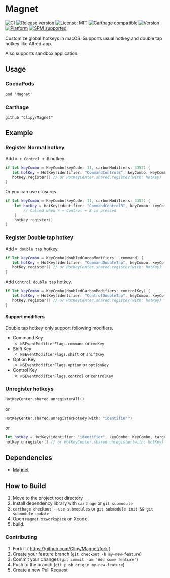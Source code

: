 # Magnet
![CI](https://github.com/Clipy/Magnet/workflows/CI/badge.svg)
[![Release version](https://img.shields.io/github/release/Clipy/Magnet.svg)](https://github.com/Clipy/Magnet/releases/latest)
[![License: MIT](https://img.shields.io/github/license/Clipy/Magnet.svg)](https://github.com/Clipy/Magnet/blob/master/LICENSE)
[![Carthage compatible](https://img.shields.io/badge/Carthage-compatible-4BC51D.svg?style=flat)](https://github.com/Carthage/Carthage)
[![Version](https://img.shields.io/cocoapods/v/Magnet.svg)](http://cocoadocs.org/docsets/Magnet)
[![Platform](https://img.shields.io/cocoapods/p/Magnet.svg)](http://cocoadocs.org/docsets/Magnet)
[![SPM supported](https://img.shields.io/badge/SPM-supported-DE5C43.svg?style=flat)](https://swift.org/package-manager)

Customize global hotkeys in macOS. Supports usual hotkey and double tap hotkey like Alfred.app.

Also supports sandbox application.

## Usage
### CocoaPods
```
pod 'Magnet'
```

### Carthage
```
github "Clipy/Magnet"
```

## Example
### Register Normal hotkey
Add `⌘ + Control + B` hotkey.

```swift
if let keyCombo = KeyCombo(keyCode: 11, carbonModifiers: 4352) {
   let hotKey = HotKey(identifier: "CommandControlB", keyCombo: keyCombo, target: self, action: #selector())
   hotKey.register() // or HotKeyCenter.shared.register(with: hotKey)
}
```

Or you can use closures.
```swift
if let keyCombo = KeyCombo(keyCode: 11, carbonModifiers: 4352) {
    let hotKey = HotKey(identifier: "CommandControlB", keyCombo: keyCombo) { hotKey in
        // Called when ⌘ + Control + B is pressed
    }
    hotKey.register()
}        
```

### Register Double tap hotkey
Add `⌘ double tap` hotkey.
```swift
if let keyCombo = KeyCombo(doubledCocoaModifiers: .command) {
   let hotKey = HotKey(identifier: "CommandDoubleTap", keyCombo: keyCombo, target: self, action: #selector())
   hotKey.register() // or HotKeyCenter.shared.register(with: hotKey)
}
```

Add `Control double tap` hotkey.
```swift
if let keyCombo = KeyCombo(doubledCarbonModifiers: controlKey) {
   let hotKey = HotKey(identifier: "ControlDoubleTap", keyCombo: keyCombo, target: self, action: #selector())
   hotKey.register() // or HotKeyCenter.shared.register(with: hotKey)
}
```

#### Support modifiers
Double tap hotkey only support following modifiers.
- Command Key
  - `NSEventModifierFlags.command` or `cmdKey`
- Shift Key
  - `NSEventModifierFlags.shift` or `shiftKey`
- Option Key
  - `NSEventModifierFlags.option` or `optionKey`
- Control Key
  - `NSEventModifierFlags.control` or `controlKey`

### Unregister hotkeys
```swift
HotKeyCenter.shared.unregisterAll()
```

or

```swift
HotKeyCenter.shared.unregisterHotKey(with: "identifier")
```

or

```swift
let hotKey = HotKey(identifier: "identifier", keyCombo: KeyCombo, target: self, action: #selector())
hotKey.unregister() // or HotKeyCenter.shared.unregister(with: hotKey)
```

## Dependencies
- [Magnet](https://github.com/Clipy/Sauce)

## How to Build
1. Move to the project root directory
2. Install dependency library with `carthage` or `git submodule`
3. `carthage checkout --use-submodules` or `git submodule init && git submodule update`
4. Open `Magnet.xcworkspace` on Xcode.
5. build.

### Contributing
1. Fork it ( https://github.com/Clipy/Magnet/fork )
2. Create your feature branch (`git checkout -b my-new-feature`)
3. Commit your changes (`git commit -am 'Add some feature'`)
4. Push to the branch (`git push origin my-new-feature`)
5. Create a new Pull Request
